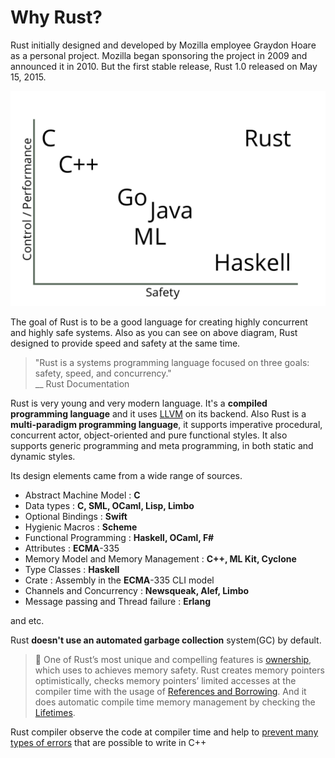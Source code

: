# Why Rust?

Rust initially designed and developed by Mozilla employee Graydon Hoare as a personal project. Mozilla began sponsoring the project in 2009 and announced it in 2010. But the first stable release, Rust 1.0 released on May 15, 2015.

[![Rethinking Systems Programming](images/01/rust_control_over_safety.png)](http://thoughtram.io/rust-and-nickel/#/11)

The goal of Rust is to be a good language for creating highly concurrent and highly safe systems. Also as you can see on above diagram, Rust designed to provide speed and safety at the same time.

> "Rust is a systems programming language focused on three goals: safety, speed, and concurrency."  
> \_\_ Rust Documentation



Rust is very young and very modern language. It's a **compiled programming language** and it uses [LLVM](https://en.wikipedia.org/wiki/LLVM) on its backend. Also Rust is a **multi-paradigm programming language**, it supports imperative procedural, concurrent actor, object-oriented and pure functional styles. It also supports generic programming and meta programming, in both static and dynamic styles.

Its design elements came from a wide range of sources.

* Abstract Machine Model : **C**
* Data types : **C, SML, OCaml, Lisp, Limbo**
* Optional Bindings : **Swift**
* Hygienic Macros : **Scheme**
* Functional Programming : **Haskell, OCaml, F\#**
* Attributes : **ECMA**-335
* Memory Model and Memory Management : **C++, ML Kit, Cyclone**
* Type Classes : **Haskell**
* Crate : Assembly in the **ECMA**-335 CLI model
* Channels and Concurrency : **Newsqueak, Alef, Limbo**
* Message passing and Thread failure : **Erlang**  

and etc.



Rust **doesn't use an automated garbage collection** system\(GC\) by default.

> 🔎 One of Rust’s most unique and compelling features is [ownership](https://doc.rust-lang.org/stable/book/ownership.html), which uses to achieves memory safety. Rust creates memory pointers optimistically, checks memory pointers’ limited accesses at the compiler time with the usage of [References and Borrowing](https://doc.rust-lang.org/stable/book/references-and-borrowing.html). And it does automatic compile time memory management by checking the [Lifetimes](https://doc.rust-lang.org/stable/book/lifetimes.html).

Rust compiler observe the code at compiler time and help to [prevent many types of errors](https://doc.rust-lang.org/error-index.html) that are possible to write in C++

